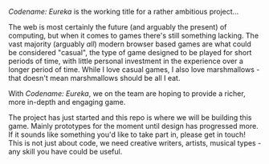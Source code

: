 *Codename: Eureka* is the working title for a rather ambitious project...

The web is most certainly the future (and arguably the present) of computing, but when it comes to games there's still something lacking.
The vast majority (arguably _all_) modern browser based games are what could be considered "casual", the type of game designed to be played for short periods of time, with little personal investment in the experience over a longer period of time.
While I love casual games, I also love marshmallows - that doesn't mean marshmallows should be all I eat.

With *Codename: Eureka*, we on the team are hoping to provide a richer, more in-depth and engaging game.

The project has just started and this repo is where we will be building this game. Mainly prototypes for the moment until design has progressed more.
If it sounds like something you'd like to take part in, please get in touch! 
This is not just about code, we need creative writers, artists, musical types - any skill you have could be useful.